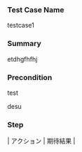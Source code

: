 ### Test Case Name
testcase1

### Summary
etdhgfhfhj
### Precondition
test


desu



### Step
| アクション | 期待結果 |
